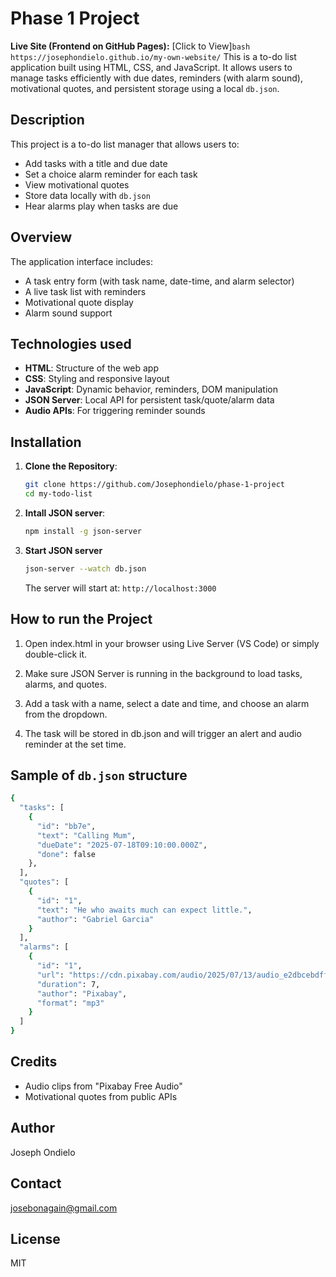 # Phase 1 Project
**Live Site (Frontend on GitHub Pages):** [Click to View]```bash https://josephondielo.github.io/my-own-website/```
This is a to-do list application built using HTML, CSS, and JavaScript. It allows users to manage tasks efficiently with due dates, reminders (with alarm sound), motivational quotes, and persistent storage using a local `db.json`.
## Description
 This project is a to-do list manager that allows users to:
- Add tasks with a title and due date
- Set a choice alarm reminder for each task
- View motivational quotes
- Store data locally with `db.json`
- Hear alarms play when tasks are due
## Overview
The application interface includes:
- A task entry form (with task name, date-time, and alarm selector)
- A live task list with reminders
- Motivational quote display
- Alarm sound support
## Technologies used

- **HTML**: Structure of the web app
- **CSS**: Styling and responsive layout
- **JavaScript**: Dynamic behavior, reminders, DOM manipulation
- **JSON Server**: Local API for persistent task/quote/alarm data
- **Audio APIs**: For triggering reminder sounds

## Installation

1. **Clone the Repository**:
   ```bash
   git clone https://github.com/Josephondielo/phase-1-project
   cd my-todo-list

2. **Intall JSON server**:
   ```bash
   npm install -g json-server

3. **Start JSON server**
   ```bash 
   json-server --watch db.json

   ```
   The server will start at: `http://localhost:3000`

## How to run the Project

1. Open index.html in your browser using Live Server (VS Code) or simply double-click it.

2. Make sure JSON Server is running in the background to load tasks, alarms, and quotes.

3. Add a task with a name, select a date and time, and choose an alarm from the dropdown.

4. The task will be stored in db.json and will trigger an alert and audio reminder at the set time.

## Sample of `db.json` structure
```bash json 
{
  "tasks": [
    {
      "id": "bb7e",
      "text": "Calling Mum",
      "dueDate": "2025-07-18T09:10:00.000Z",
      "done": false
    },
  ],
  "quotes": [
    {
      "id": "1",
      "text": "He who awaits much can expect little.",
      "author": "Gabriel Garcia"
    }
  ],
  "alarms": [
    {
      "id": "1",
      "url": "https://cdn.pixabay.com/audio/2025/07/13/audio_e2dbcebdff.mp3",
      "duration": 7,
      "author": "Pixabay",
      "format": "mp3"
    }
  ]
}

```
## Credits
- Audio clips from "Pixabay Free Audio"
- Motivational quotes from public APIs 

## Author
Joseph Ondielo

## Contact
josebonagain@gmail.com

## License
MIT

